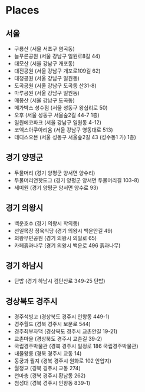 # Places
## 서울
* 구룡산 (서울 서초구 염곡동)
* 늘푸른공원 (서울 강남구 일원로8길 44)
* 대모산 (서울 강남구 개포동)
* 대진공원 (서울 강남구 개포로109길 62)
* 대청공원 (서울 강남구 일원동)
* 도곡공원 (서울 강남구 도곡동 산31-8)
* 마루공원 (서울 강남구 일원동)
* 매봉산 (서울 강남구 도곡동)
* 메가박스 성수점 (서울 성동구 왕십리로 50)
* 오후 (서울 성동구 서울숲2길 44-7 1층)
* 일원에코파크 (서울 강남구 일원동 4-12)
* 코엑스아쿠아리움 (서울 강남구 영동대로 513)
* 테디스오븐 (서울 성동구 서울숲2길 43 (성수동1 가) 1층)

## 경기 양평군
* 두물머리 (경기 양평군 양서면 양수리)
* 두물머리연핫도그 (경기 양평군 양서면 두물머리길 103-8)
* 세미원 (경기 양평군 양서면 양수로 93)

## 경기 의왕시
* 백운호수 (경기 의왕시 학의동)
* 선일목장 정육식당 (경기 의왕시 백운안길 49)
* 의왕무민공원 (경기 의왕시 의일로 65)
* 카페흙과나무 (경기 의왕시 백운로 496 흙과나무)

## 경기 하남시
* 단밥 (경기 하남시 검단산로 349-25 단밥)

## 경상북도 경주시
* 경주석빙고 (경상북도 경주시 인왕동 449-1)
* 경주월드 (경북 경주시 보문로 544)
* 경주최부자댁 (경상북도 경주시 교촌안길 19-21)
* 교촌마을 (경상북도 경주시 교촌길 39-2)
* 국립경주박물관 (경북 경주시 일정로 186 국립경주박물관)
* 내물왕릉 (경북 경주시 교동 14)
* 동궁과 월지 (경북 경주시 원화로 102 안압지)
* 월정교 (경북 경주시 교동 274)
* 천마총 (경북 경주시 황남동 262)
* 첨성대 (경북 경주시 인왕동 839-1)
